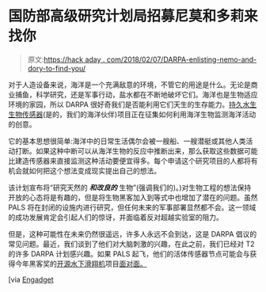 # 国防部高级研究计划局招募尼莫和多莉来找你

> 原文:[https://hack aday . com/2018/02/07/DARPA-enlisting-nemo-and-dory-to-find-you/](https://hackaday.com/2018/02/07/darpa-enlisting-nemo-and-dory-to-find-you/)

对于人造设备来说，海洋是一个充满敌意的环境，不管它的用途是什么。无论是商业捕鱼，科学研究，还是军事行动，盐水都在不断地破坏它们。海洋也是生物适应环境的家园，所以 DARPA 很好奇我们是否能利用它们天生的生存能力。[持久水生生物传感器](https://www.darpa.mil/news-events/2018-02-02)(是的，我们的海洋伙伴)项目正在征集如何利用海洋生物监测海洋活动的创意。

它的基本思想很简单:海洋中的日常生活偶尔会被一艘船、一艘潜艇或其他人类活动打断。如果这种中断可以从海洋生物的反应中推断出来，那么获取这些数据可能比建造传感器来直接监测这种活动要便宜得多。每个申请这个研究项目的人都将有机会就如何把这个想法变成现实提出自己的想法。

该计划宣布将“研究天然的 ***和改良的*** 生物”(强调我们的)。)对生物工程的想法保持开放的心态将是有趣的，但是将生物黑客加入到等式中也增加了潜在的问题。虽然 PALS 将在封闭的设施内进行研究，但任何未来的军事部署显然都不会。这一领域的成功发展肯定会引起人们的惊讶，并面临着反对超越实验室的阻力。

但是，这种可能性在未来仍然很遥远，许多人永远不会到达，这是 DARPA 倡议的常见问题。最近，我们谈到了他们对大脑刺激的兴趣，在此之前，我们已经对 T2 的许多 DARPA 计划感兴趣。如果 PALS 起飞，他们的活体传感器节点可能会与获得今年黑客奖的[开源水下滑翔机](https://hackaday.io/project/20458-open-source-underwater-glider)项目[面对面。](https://hackaday.com/2017/11/11/open-source-underwater-glider-wins-2017-hackaday-prize/)

[via [Engadget](https://www.engadget.com/2018/02/05/darpa-persistent-aquatic-living-sensors/)